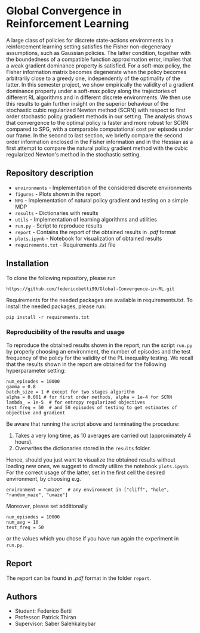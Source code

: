 # Global Convergence in Reinforcement Learning
A large class of policies for discrete state-actions environments 
in a reinforcement learning setting satisfies the Fisher non-degeneracy
assumptions, such as Gaussian policies.
The latter condition, together with the boundedness of a 
compatible function approximation error, implies that a weak gradient
dominance property is satisfied. For a soft-max policy, 
the Fisher information matrix becomes degenerate when the policy
becomes arbitrarily close to a greedy one, independently of the
optimality of the latter. In this semester project, 
we show empirically the validity of a gradient dominance property
under a soft-max policy along the trajectories of different RL algorithms
and in different discrete environments.
We then use this results to gain further insight on the superior
behaviour of the stochastic cubic regularized Newton method (SCRN)
with respect to first order stochastic policy gradient methods
in our setting. The analysis shows that convergence to the optimal policy
is faster and more robust for SCRN compared to SPG, with a comparable
computational cost per episode under our frame.
In the second to last section, we briefly compare the second order
information enclosed in the Fisher information and in the Hessian
as a first attempt to compare the natural policy gradient method
with the cubic regularized Newton's method in the stochastic setting.

## Repository description
- `environments` - Implementation of the considered discrete environments
- `figures` - Plots shown in the report
- `NPG` - Implementation of natural policy gradient and testing on a simple MDP
- `results` - Dictionaries with results
- `utils` - Implementation of learning algorithms and utilities
- `run.py` - Script to reproduce results
- `report` - Contains the report of the obtained results in _.pdf_ format
- `plots.ipynb` - Notebook for visualization of obtained results
- `requirements.txt` - Requirements _.txt_ file

## Installation
To clone the following repository, please run
```
https://github.com/federicobetti99/Global-Convergence-in-RL.git
```
Requirements for the needed packages are available in requirements.txt. To install the needed packages, please run:
```
pip install -r requirements.txt
```

### Reproducibility of the results and usage
To reproduce the obtained results shown in the report, run the script `run.py`
by properly choosing an environment, the number of episodes and the test frequency
of the policy for the validity of the PL inequality testing.
We recall that the results shown in the report are obtained for the following
hyperparameter setting:
```
num_episodes = 10000
gamma = 0.8
batch_size = 1 # except for two stages algorithm
alpha = 0.001 # for first order methods, alpha = 1e-4 for SCRN
lambda_ = 1e-5  # for entropy regularized objectives
test_freq = 50  # and 50 episodes of testing to get estimates of objective and gradient
```
Be aware that running the script above and terminating the procedure:
1. Takes a very long time, as 10 averages are carried out (approximately 4 hours).
2. Overwrites the dictionaries stored in the `results` folder.

Hence, should you just want to visualize the obtained results without loading new ones,
we suggest to directly utilize the notebook `plots.ipynb`.
For the correct usage of the latter, set in the first cell the desired
environment, by choosing e.g.
```
environment = "umaze"  # any environment in ["cliff", "hole", "random_maze", "umaze"]
```
Moreover, please set additionally
```
num_episodes = 10000
num_avg = 10
test_freq = 50
```
or the values which you chose if you have run again the experiment in `run.py`.

## Report
The report can be found in _.pdf_ format in the folder `report`.

## Authors
- Student: Federico Betti
- Professor: Patrick Thiran
- Supervisor: Saber Salehkaleybar
